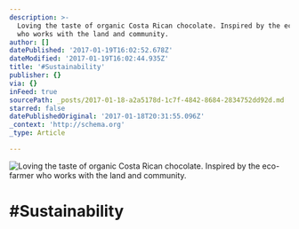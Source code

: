 ```yaml
---
description: >-
  Loving the taste of organic Costa Rican chocolate. Inspired by the eco-farmer
  who works with the land and community.
author: []
datePublished: '2017-01-19T16:02:52.678Z'
dateModified: '2017-01-19T16:02:44.935Z'
title: '#Sustainability'
publisher: {}
via: {}
inFeed: true
sourcePath: _posts/2017-01-18-a2a5178d-1c7f-4842-8684-2834752dd92d.md
starred: false
datePublishedOriginal: '2017-01-18T20:31:55.096Z'
_context: 'http://schema.org'
_type: Article

---
```

![Loving the taste of organic Costa Rican chocolate. Inspired by the eco-farmer who works with the land and community.](https://imgflo.herokuapp.com/graph/2b2431f8e7ba7b0/ae2be1abf0e54a53d9bf6e77ca2d9a0a/croprotate.jpg?cropheight=3023&cropwidth=2049&degrees=0&input=https%3A%2F%2Fthe-grid-user-content.s3-us-west-2.amazonaws.com%2F5fa6b14b-a5b0-4b66-a284-cc4ce3d641bf.jpg&x=0&y=0)

# \#Sustainability